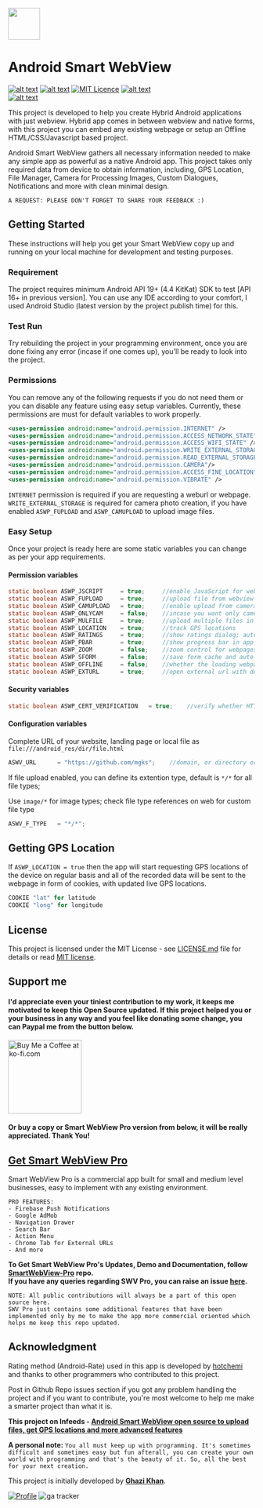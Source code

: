<a href="https://github.com/mgks/Android-SmartWebView/"><img src="https://raw.githubusercontent.com/mgks/Android-SmartWebView/master/app/src/main/res/mipmap-xxxhdpi/ic_launcher.png" width="65"></a>

# Android Smart WebView 
[![alt text](https://img.shields.io/badge/language-java-red.svg "Build with Java")](https://github.com/mgks/Android-SmartWebView/) [![alt text](https://img.shields.io/badge/version-3.0-green.svg "Smart WebView Current Version")](https://github.com/mgks/Android-SmartWebView/releases) [![MIT Licence](https://img.shields.io/badge/license-MIT-blue.svg)](https://opensource.org/licenses/mit-license.php) [![alt text](https://img.shields.io/badge/visit-ASWV%20Page-black.svg "ASWV GitHub Page")](https://mgks.github.io/Android-SmartWebView/)<br>[![alt text](https://img.shields.io/badge/see%20also-Smart%20WebView%20Pro-yellow.svg "Get Smart WebView Pro")](https://github.com/voinsource/SmartWebView-Pro)

This project is developed to help you create Hybrid Android applications with just webview. Hybrid app comes in between webview and native forms, with this project you can embed any existing webpage or setup an Offline HTML/CSS/Javascript based project.

Android Smart WebView gathers all necessary information needed to make any simple app as powerful as a native Android app. This project takes only required data from device to obtain information, including, GPS Location, File Manager, Camera for Processing Images, Custom Dialogues, Notifications and more with clean minimal design.

```
A REQUEST: PLEASE DON'T FORGET TO SHARE YOUR FEEDBACK :)
```

## Getting Started
These instructions will help you get your Smart WebView copy up and running on your local machine for development and testing purposes.

### Requirement
The project requires minimum Android API 19+ (4.4 KitKat) SDK to test [API 16+ in previous version]. You can use any IDE according to your comfort, I used Android Studio (latest version by the project publish time) for this.

### Test Run
Try rebuilding the project in your programming environment, once you are done fixing any error (incase if one comes up), you'll be ready to look into the project.

### Permissions
You can remove any of the following requests if you do not need them or you can disable any feature using easy setup variables. Currently, these permissions are must for default variables to work properly.
```xml
<uses-permission android:name="android.permission.INTERNET" />
<uses-permission android:name="android.permission.ACCESS_NETWORK_STATE" />
<uses-permission android:name="android.permission.ACCESS_WIFI_STATE" />
<uses-permission android:name="android.permission.WRITE_EXTERNAL_STORAGE"/>
<uses-permission android:name="android.permission.READ_EXTERNAL_STORAGE" />
<uses-permission android:name="android.permission.CAMERA"/>
<uses-permission android:name="android.permission.ACCESS_FINE_LOCATION" />
<uses-permission android:name="android.permission.VIBRATE" />
```
`INTERNET` permission is required if you are requesting a weburl or webpage.
`WRITE_EXTERNAL_STORAGE` is required for camera photo creation, if you have enabled `ASWP_FUPLOAD` and `ASWP_CAMUPLOAD` to upload image files.

### Easy Setup
Once your project is ready here are some static variables you can change as per your app requirements.

#### Permission variables
```java
static boolean ASWP_JSCRIPT     = true;     //enable JavaScript for webview
static boolean ASWP_FUPLOAD     = true;     //upload file from webview
static boolean ASWP_CAMUPLOAD   = true;     //enable upload from camera for photos
static boolean ASWP_ONLYCAM     = false;    //incase you want only camera files to upload
static boolean ASWP_MULFILE     = true;     //upload multiple files in webview
static boolean ASWP_LOCATION    = true;     //track GPS locations
static boolean ASWP_RATINGS     = true;     //show ratings dialog; auto configured, edit method get_rating() for customizations
static boolean ASWP_PBAR        = true;     //show progress bar in app
static boolean ASWP_ZOOM        = false;    //zoom control for webpages view
static boolean ASWP_SFORM       = false;    //save form cache and auto-fill information
static boolean ASWP_OFFLINE     = false;    //whether the loading webpages are offline or online
static boolean ASWP_EXTURL      = true;     //open external url with default browser instead of app webview
```
#### Security variables
```java
static boolean ASWP_CERT_VERIFICATION   = true;    //verify whether HTTPS port needs certificate verification
```
#### Configuration variables
Complete URL of your website, landing page or local file as `file:///android_res/dir/file.html`
```java
ASWV_URL      = "https://github.com/mgks";    //domain, or directory or locating to any root file
```

If file upload enabled, you can define its extention type, default is `*/*` for all file types;

Use `image/*` for image types; check file type references on web for custom file type
```java
ASWV_F_TYPE   = "*/*";
```

## Getting GPS Location
If `ASWP_LOCATION = true` then the app will start requesting GPS locations of the device on regular basis and all of the recorded data will be sent to the webpage in form of cookies, with updated live GPS locations.
```java
COOKIE "lat" for latitude
COOKIE "long" for longitude
```

## License
This project is licensed under the MIT License - see [LICENSE.md](LICENSE.md) file for details or read [MIT license](https://opensource.org/licenses/MIT).

## Support me
#### I'd appreciate even your tiniest contribution to my work, it keeps me motivated to keep this Open Source updated. If this project helped you or your business in any way and you feel like donating some change, you can Paypal me from the button below.

<a href="https://ko-fi.com/Z8Z4BPQ6" target="_blank" title="Buy me a Coffee"><img width="150" style="border:0px;width:150px;" src="https://az743702.vo.msecnd.net/cdn/kofi2.png?v=0" border="0" alt="Buy Me a Coffee at ko-fi.com" /></a>

#### Or buy a copy or Smart WebView Pro version from below, it will be really appreciated. Thank You!

## [Get Smart WebView Pro](https://voinsource.github.io/SmartWebView-Pro/)
Smart WebView Pro is a commercial app built for small and medium level businesses, easy to implement with any existing environment.

```
PRO FEATURES:
- Firebase Push Notifications
- Google AdMob
- Navigation Drawer
- Search Bar
- Action Menu
- Chrome Tab for External URLs
- And more
```

**To Get Smart WebView Pro's Updates, Demo and Documentation, follow [SmartWebView-Pro](https://github.com/voinsource/SmartWebView-Pro) repo.<br>If you have any queries regarding SWV Pro, you can raise an issue [here](https://github.com/voinsource/SmartWebView-Pro/issues).**

```
NOTE: All public contributions will always be a part of this open source here.
SWV Pro just contains some additional features that have been implemented only by me to make the app more commercial oriented which helps me keep this repo updated.
```

## Acknowledgment
Rating method (Android-Rate) used in this app is developed by [hotchemi](https://github.com/hotchemi) and thanks to other programmers who contributed to this project.

Post in Github Repo issues section if you got any problem handling the project and if you want to contribute, you're most welcome to help me make a smarter project than what it is.

**This project on Infeeds - [Android Smart WebView open source to upload files, get GPS locations and more advanced features](https://infeeds.com/d/CODEmgks/25019/android-smart-webview-open-source-upload)**

**A personal note:** `You all must keep up with programming. It's sometimes difficult and sometimes easy but fun afterall, you can create your own world with programming and that's the beauty of it. So, all the best for your next creation.`

This project is initially developed by **[Ghazi Khan](https://github.com/mgks)**.

[![Profile](https://forthebadge.com/images/badges/built-with-love.svg)](https://github.com/mgks)
![ga tracker](https://www.google-analytics.com/collect?v=1&a=257770996&t=pageview&dl=https%3A%2F%2Fgithub.com%2Fmgks%2FAndroid-SmartWebView&ul=en-us&de=UTF-8&cid=978224512.1377738459&tid=UA-129370045-1&z=887657232 "ga tracker")
